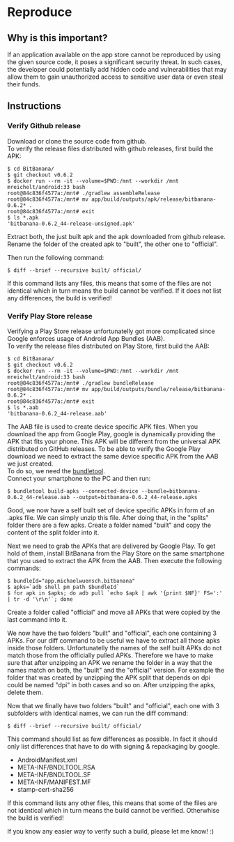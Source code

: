 # Reproduce

## Why is this important?

If an application available on the app store cannot be reproduced by using the given source code, it poses a significant security threat. In such cases, the developer could potentially add hidden code and vulnerabilities that may allow them to gain unauthorized access to sensitive user data or even steal their funds.


## Instructions


### Verify Github release
Download or clone the source code from github.  
To verify the release files distributed with github releases, first build the APK:
```
$ cd BitBanana/
$ git checkout v0.6.2
$ docker run --rm -it --volume=$PWD:/mnt --workdir /mnt mreichelt/android:33 bash
root@84c836f4577a:/mnt# ./gradlew assembleRelease
root@84c836f4577a:/mnt# mv app/build/outputs/apk/release/bitbanana-0.6.2* .
root@84c836f4577a:/mnt# exit
$ ls *.apk
'bitbanana-0.6.2_44-release-unsigned.apk'
```

Extract both, the just built apk and the apk downloaded from github release.
Rename the folder of the created apk to "built", the other one to "official".

Then run the following command:

```
$ diff --brief --recursive built/ official/
```

If this command lists any files, this means that some of the files are not identical which in turn means the build cannot be verified. If it does not list any differences, the build is verified!

### Verify Play Store release
Verifying a Play Store release unfortunatelly got more complicated since Google enforces usage of Android App Bundles (AAB).  
To verify the release files distributed on Play Store, first build the AAB:
```
$ cd BitBanana/
$ git checkout v0.6.2
$ docker run --rm -it --volume=$PWD:/mnt --workdir /mnt mreichelt/android:33 bash
root@84c836f4577a:/mnt# ./gradlew bundleRelease
root@84c836f4577a:/mnt# mv app/build/outputs/bundle/release/bitbanana-0.6.2* .
root@84c836f4577a:/mnt# exit
$ ls *.aab
'bitbanana-0.6.2_44-release.aab'
```

The AAB file is used to create device specific APK files.
When you download the app from Google Play, google is dynamically providing the APK that fits your phone. This APK will be different from the universal APK distributed on GitHub releases. To be able to verify the Google Play download we need to extract the same device specific APK from the AAB we just created.  
To do so, we need the [bundletool][bundletool].  
Connect your smartphone to the PC and then run:

```
$ bundletool build-apks --connected-device --bundle=bitbanana-0.6.2_44-release.aab --output=bitbanana-0.6.2_44-release.apks
```

Good, we now have a self built set of device specific APKs in form of an .apks file.
We can simply unzip this file. After doing that, in the "splits" folder there are a few apks.
Create a folder named "built" and copy the content of the split folder into it.  

Next we need to grab the APKs that are delivered by Google Play.
To get hold of them, install BitBanana from the Play Store on the same smartphone that you used to extract the APK from the AAB.
Then execute the following commands:

```
$ bundleId="app.michaelwuensch.bitbanana"
$ apks=`adb shell pm path $bundleId`
$ for apk in $apks; do adb pull `echo $apk | awk '{print $NF}' FS=':' | tr -d '\r\n'`; done
```
Create a folder called "official" and move all APKs that were copied by the last command into it.

We now have the two folders "built" and "official", each one containing 3 APKs. For our diff command to be useful we have to extract all those apks inside those folders.
Unfortunatelly the names of the self built APKs do not match those from the officially pulled APKs. Therefore we have to make sure that after unzipping an APK we rename the folder in a way that the names match on both, the "built" and the "official" version.
For example the folder that was created by unzipping the APK split that depends on dpi could be named "dpi" in both cases and so on.
After unzipping the apks, delete them.

Now that we finally have two folders "built" and "official", each one with 3 subfolders with identical names, we can run the diff command:

```
$ diff --brief --recursive built/ official/
```

This command should list as few differences as possible. In fact it should only list differences that have to do with signing & repackaging by google.

- AndroidManifest.xml
- META-INF/BNDLTOOL.RSA
- META-INF/BNDLTOOL.SF
- META-INF/MANIFEST.MF
- stamp-cert-sha256


If this command lists any other files, this means that some of the files are not identical which in turn means the build cannot be verified. Otherwhise the build is verified!

If you know any easier way to verify such a build, please let me know! :)

[bundletool]: https://github.com/google/bundletool